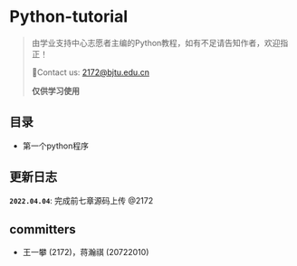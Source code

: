 # Python-tutorial

>由学业支持中心志愿者主编的Python教程，如有不足请告知作者，欢迎指正！
>
>📮Contact us: 2172@bjtu.edu.cn 
> 
>**仅供学习使用**
> 
> 
## 目录
* 第一个python程序

## 更新日志

**`2022.04.04`**: 完成前七章源码上传 @2172


## committers

* 王一攀 (2172)，蒋瀚祺 (20722010)
